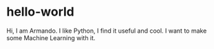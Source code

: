 # hello-world

Hi, I am Armando. I like Python, I find it useful and cool. I want to make some Machine Learning with it.
